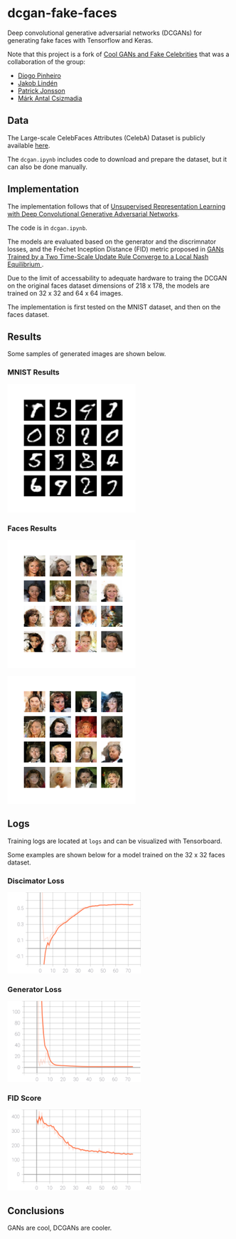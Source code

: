 # dcgan-fake-faces

Deep convolutional generative adversarial networks (DCGANs) for generating fake faces with Tensorflow and Keras.

Note that this project is a fork of [Cool GANs and Fake Celebrities](https://github.com/DiogorPinheiro/Cool_GANs_Fake_Celebrities) that was a collaboration of the group:
- [Diogo Pinheiro](https://github.com/DiogorPinheiro)
- [Jakob Lindén](https://github.com/jakobGTO)
- [Patrick Jonsson](https://github.com/hiver-py)
- [Márk Antal Csizmadia](https://github.com/mark-antal-csizmadia)

## Data

The Large-scale CelebFaces Attributes (CelebA) Dataset is publicly available [here](http://mmlab.ie.cuhk.edu.hk/projects/CelebA.html).

The ```dcgan.ipynb``` includes code to download and prepare the dataset, but it can also be done manually.

## Implementation

The implementation follows that of [Unsupervised Representation Learning with Deep Convolutional Generative Adversarial Networks](https://arxiv.org/abs/1511.06434).

The code is in ```dcgan.ipynb```.

The models are evaluated based on the generator and the discrimnator losses, and the Fréchet Inception Distance (FID) metric proposed in [GANs Trained by a Two Time-Scale Update Rule Converge to a Local Nash Equilibrium
](https://arxiv.org/abs/1706.08500).

Due to the limit of accessability to adequate hardware to traing the DCGAN on the original faces dataset dimensions of 218 x 178, the models are trained on 32 x 32 and 64 x 64 images.

The implementation is first tested on the MNIST dataset, and then on the faces dataset.

## Results

Some samples of generated images are shown below.

### MNIST Results

![alt text](assets/20210522-171512-mnist/epoch_0050.png)


### Faces Results

![alt text](assets/20210520-112504-faces/epoch_0075.png)

![alt text](assets/20210520-163218-faces/epoch_0075.png)

## Logs

Training logs are located at ```logs``` and can be visualized with Tensorboard.

Some examples are shown below for a model trained on the 32 x 32 faces dataset.

### Discimator Loss

<img src="log_viz/disc_loss_metric.svg" alt="drawing" width="300"/>

### Generator Loss

<img src="log_viz/gen_loss_metric.svg" alt="drawing" width="300"/>

### FID Score

<img src="log_viz/fid_score_metric.svg" alt="drawing" width="300"/>


## Conclusions

GANs are cool, DCGANs are cooler.
